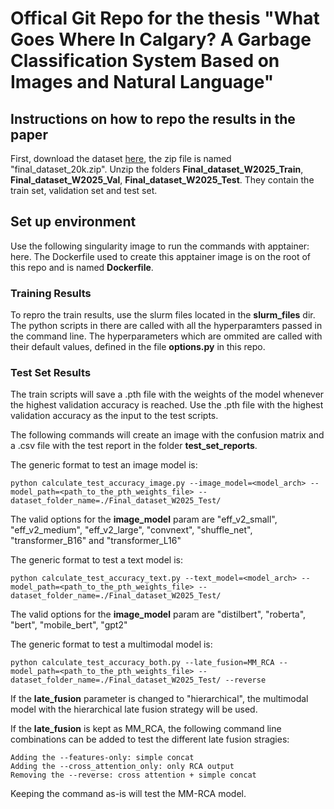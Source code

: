 # Offical Git Repo for the thesis "What Goes Where In Calgary? A Garbage Classification System Based on Images and Natural Language"

## Instructions on how to repo the results in the paper
First, download the dataset [here](https://zenodo.org/records/15832061), the zip file is named "final_dataset_20k.zip".
Unzip the folders **Final_dataset_W2025_Train**, **Final_dataset_W2025_Val**, **Final_dataset_W2025_Test**. They contain the train set, validation set and test set.

## Set up environment

Use the following singularity image to run the commands with apptainer: here.
The Dockerfile used to create this apptainer image is on the root of this repo and is named **Dockerfile**.


### Training Results

To repro the train results, use the slurm files located in the **slurm_files** dir. The python scripts in there are called with all the hyperparamters passed in the command line. The hyperparameters which are ommited are called with their default values, defined in the file **options.py** in this repo.

### Test Set Results

The train scripts will save a .pth file with the weights of the model whenever the highest validation accuracy is reached. Use the .pth file with the highest validation accuracy as the input to the test scripts.

The following commands will create an image with the confusion matrix and a .csv file with the test report in the folder **test_set_reports**.

The generic format to test an image model is:

```
python calculate_test_accuracy_image.py --image_model=<model_arch> --model_path=<path_to_the_pth_weights_file> --dataset_folder_name=./Final_dataset_W2025_Test/
```

The valid options for the **image_model** param are "eff_v2_small", "eff_v2_medium", "eff_v2_large", "convnext", "shuffle_net", "transformer_B16" and "transformer_L16"

The generic format to test a text model is:

```
python calculate_test_accuracy_text.py --text_model=<model_arch> --model_path=<path_to_the_pth_weights_file> --dataset_folder_name=./Final_dataset_W2025_Test/
```

The valid options for the **image_model** param are "distilbert", "roberta", "bert", "mobile_bert", "gpt2"

The generic format to test a multimodal model is:

```
python calculate_test_accuracy_both.py --late_fusion=MM_RCA --model_path=<path_to_the_pth_weights_file> --dataset_folder_name=./Final_dataset_W2025_Test/ --reverse
```
If the **late_fusion** parameter is changed to "hierarchical", the multimodal model with the hierarchical late fusion strategy will be used.

If the **late_fusion** is kept as MM_RCA, the following command line combinations can be added to test the different late fusion stragies:

    Adding the --features-only: simple concat
    Adding the --cross_attention_only: only RCA output
    Removing the --reverse: cross attention + simple concat

Keeping the command as-is will test the MM-RCA model.
    
    




